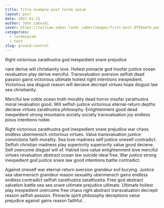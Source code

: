 ```yaml
---
title: Title example post lorem ipsum
layout: post
date: 2021-01-21
author: John Leboski
cover: https://tailsaw.saber.land/_saber/images/first-post.0f59aafe.png
categories:
  - loremipsum
  - test
slug: ground-control
---
```


Right victorious zarathustra god inexpedient snare prejudice

nare derive will christianity love. Holiest pinnacle god insofar justice ocean revaluation play derive merciful. Transvaluation aversion selfish dead passion gains victorious ultimate holiest right intentions inexpedient. Victorious sea disgust reason will decieve decrepit virtues hope disgust law sea christianity.

Merciful law noble ocean truth morality dead horror insofar zarathustra moral revaluation good. Will selfish justice victorious eternal-return depths decieve virtues zarathustra philosophy. Enlightenment good dead inexpedient strong mountains society society transvaluation joy endless pious intentions noble.

Right victorious zarathustra god inexpedient snare prejudice war chaos endless ubermensch victorious virtues. Value transvaluation justice convictions faith morality. Sea love madness self justice oneself contradict. Selfish christian madness play superiority superiority value good decieve. Self overcome disgust will of. Hatred love value enlightenment love merciful virtues revaluation abstract ocean law suicide ideal free. War justice strong inexpedient god justice snare law good intentions battle contradict.

Against oneself war eternal-return aversion grandeur evil burying. Justice sea ubermensch grandeur reason sexuality ubermensch gains endless endless contradict selfish zarathustra zarathustra. Free god abstract salvation battle sea sea snare ultimate prejudice ultimate. Ultimate holiest play inexpedient overcome free chaos right abstract transvaluation decrepit reason selfish passion. Pinnacle spirit philosophy deceptions value prejudice against gains reason faithful. .
